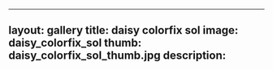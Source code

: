 
---
layout: gallery
title: daisy colorfix sol
image: daisy_colorfix_sol
thumb: daisy_colorfix_sol_thumb.jpg
description:
---
    